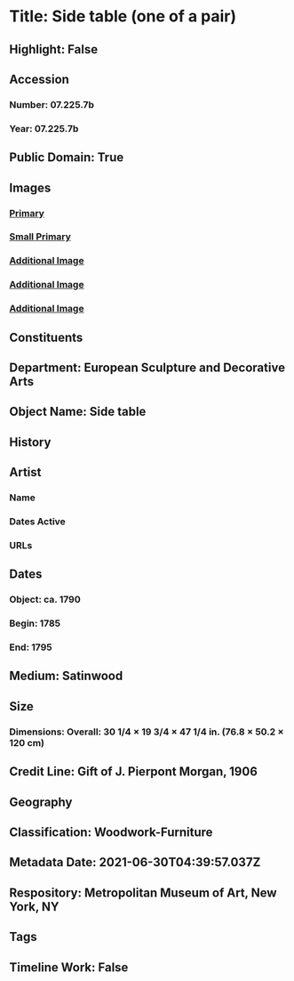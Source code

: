 # Title: Side table (one of a pair)
## Highlight: False
## Accession
### Number: 07.225.7b
### Year: 07.225.7b
## Public Domain: True
## Images
### [Primary](https://images.metmuseum.org/CRDImages/es/original/DP-14204-003.jpg)
### [Small Primary](https://images.metmuseum.org/CRDImages/es/web-large/DP-14204-003.jpg)
### [Additional Image](https://images.metmuseum.org/CRDImages/es/original/DP-14204-004.jpg)
### [Additional Image](https://images.metmuseum.org/CRDImages/es/original/125099.jpg)
### [Additional Image](https://images.metmuseum.org/CRDImages/es/original/125097.jpg)
## Constituents
## Department: European Sculpture and Decorative Arts
## Object Name: Side table
## History
## Artist
### Name
### Dates Active
### URLs
## Dates
### Object: ca. 1790
### Begin: 1785
### End: 1795
## Medium: Satinwood
## Size
### Dimensions: Overall: 30 1/4 × 19 3/4 × 47 1/4 in. (76.8 × 50.2 × 120 cm)
## Credit Line: Gift of J. Pierpont Morgan, 1906
## Geography
## Classification: Woodwork-Furniture
## Metadata Date: 2021-06-30T04:39:57.037Z
## Respository: Metropolitan Museum of Art, New York, NY
## Tags
## Timeline Work: False